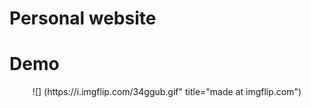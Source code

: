 
# Personal website
# Demo
<center>
![] (https://i.imgflip.com/34ggub.gif" title="made at imgflip.com")
</center>
